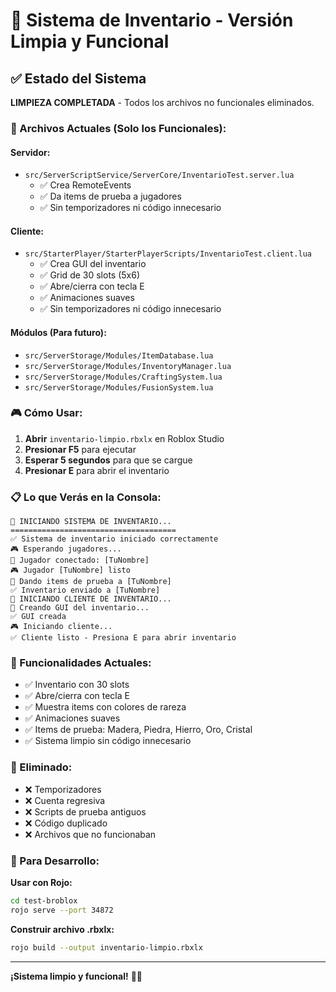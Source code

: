# 🎒 Sistema de Inventario - Versión Limpia y Funcional

## ✅ Estado del Sistema

**LIMPIEZA COMPLETADA** - Todos los archivos no funcionales eliminados.

### 📁 Archivos Actuales (Solo los Funcionales):

#### Servidor:
- `src/ServerScriptService/ServerCore/InventarioTest.server.lua`
  - ✅ Crea RemoteEvents
  - ✅ Da items de prueba a jugadores
  - ✅ Sin temporizadores ni código innecesario

#### Cliente:
- `src/StarterPlayer/StarterPlayerScripts/InventarioTest.client.lua`
  - ✅ Crea GUI del inventario
  - ✅ Grid de 30 slots (5x6)
  - ✅ Abre/cierra con tecla E
  - ✅ Animaciones suaves
  - ✅ Sin temporizadores ni código innecesario

#### Módulos (Para futuro):
- `src/ServerStorage/Modules/ItemDatabase.lua`
- `src/ServerStorage/Modules/InventoryManager.lua`
- `src/ServerStorage/Modules/CraftingSystem.lua`
- `src/ServerStorage/Modules/FusionSystem.lua`

### 🎮 Cómo Usar:

1. **Abrir** `inventario-limpio.rbxlx` en Roblox Studio
2. **Presionar F5** para ejecutar
3. **Esperar 5 segundos** para que se cargue
4. **Presionar E** para abrir el inventario

### 📋 Lo que Verás en la Consola:

```
🎒 INICIANDO SISTEMA DE INVENTARIO...
=====================================
✅ Sistema de inventario iniciado correctamente
🎮 Esperando jugadores...
👤 Jugador conectado: [TuNombre]
🎮 Jugador [TuNombre] listo
🎁 Dando items de prueba a [TuNombre]
✅ Inventario enviado a [TuNombre]
🎒 INICIANDO CLIENTE DE INVENTARIO...
🎨 Creando GUI del inventario...
✅ GUI creada
🎮 Iniciando cliente...
✅ Cliente listo - Presiona E para abrir inventario
```

### 🎯 Funcionalidades Actuales:

- ✅ Inventario con 30 slots
- ✅ Abre/cierra con tecla E
- ✅ Muestra items con colores de rareza
- ✅ Animaciones suaves
- ✅ Items de prueba: Madera, Piedra, Hierro, Oro, Cristal
- ✅ Sistema limpio sin código innecesario

### 🚫 Eliminado:

- ❌ Temporizadores
- ❌ Cuenta regresiva
- ❌ Scripts de prueba antiguos
- ❌ Código duplicado
- ❌ Archivos que no funcionaban

### 🔧 Para Desarrollo:

**Usar con Rojo:**
```bash
cd test-broblox
rojo serve --port 34872
```

**Construir archivo .rbxlx:**
```bash
rojo build --output inventario-limpio.rbxlx
```

---

**¡Sistema limpio y funcional!** 🎒✨



